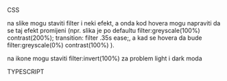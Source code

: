 CSS

na slike mogu staviti filter i neki efekt, a onda kod hovera mogu napraviti da se taj efekt promijeni (npr. slika je po defaultu filter:greyscale(100%) contrast(200%); transition: filter .35s ease;, a kad se hovera da bude filter:greyscale(0%) contrast(100%) ).

na ikone mogu staviti filter:invert(100%) za problem light i dark moda

TYPESCRIPT
